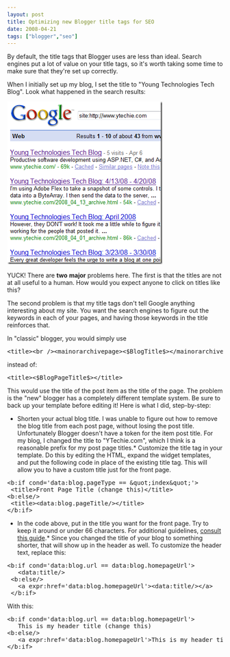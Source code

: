 ```yaml
---
layout: post
title: Optimizing new Blogger title tags for SEO
date: 2008-04-21
tags: ["blogger","seo"]
---
```


By default, the title tags that Blogger uses are less than ideal. Search engines put a lot of value on your title tags, so it's worth taking some time to make sure that they're set up correctly.

When I initially set up my blog, I set the title to &quot;Young Technologies Tech Blog&quot;. Look what happened in the search results:

![Blog Google Results](blog-google-results.png) 

YUCK! There are **two** **major** problems here. The first is that the titles are not at all useful to a human. How would you expect anyone to click on titles like this?

The second problem is that my title tags don't tell Google anything interesting about my site. You want the search engines to figure out the keywords in each of your pages, and having those keywords in the title reinforces that.

In &quot;classic&quot; blogger, you would simply use
  <pre class="xml" name="code">&lt;title&gt;&lt;br /&gt;&lt;mainorarchivepage&gt;&lt;$BlogTitle$&gt;&lt;/mainorarchivepage&gt;&lt;br /&gt;&lt;itempage&gt;&lt;blogger&gt;&lt;$BlogItemTitle$&gt;&lt;/blogger&gt; - &lt;$BlogTitle$&gt;&lt;/itempage&gt;&lt;br /&gt;&lt;/title&gt;</pre>

instead of:

<pre class="xml" name="code">&lt;title&gt;&lt;$BlogPageTitle$&gt;&lt;/title&gt;</pre>

This would use the title of the post item as the title of the page. The problem is the &quot;new&quot; blogger has a completely different template system. Be sure to back up your template before editing it! Here is what I did, step-by-step:

*   Shorten your actual blog title. I was unable to figure out how to remove the blog title from each post page, without losing the post title. Unfortunately Blogger doesn't have a token for the item post title. For my blog, I changed the title to &quot;YTechie.com&quot;, which I think is a reasonable prefix for my post page titles.*   Customize the title tag in your template. Do this by editing the HTML, expand the widget templates, and put the following code in place of the existing title tag. This will allow you to have a custom title just for the front page.

<pre class="xml" name="code">&lt;b:if cond='data:blog.pageType == &amp;quot;index&amp;quot;'&gt;
 &lt;title&gt;Front Page Title (change this)&lt;/title&gt;
&lt;b:else/&gt;
 &lt;title&gt;&lt;data:blog.pageTitle/&gt;&lt;/title&gt;
&lt;/b:if&gt;</pre>

*   In the code above, put in the title you want for the front page. Try to keep it around or under 66 characters. For additional guidelines, [consult this guide](http://www.seologic.com/faq/title-tags.php).*   Since you changed the title of your blog to something shorter, that will show up in the header as well. To customize the header text, replace this:

<pre class="xml" name="code">&lt;b:if cond='data:blog.url == data:blog.homepageUrl'&gt;
   &lt;data:title/&gt;
 &lt;b:else/&gt;
   &lt;a expr:href='data:blog.homepageUrl'&gt;&lt;data:title/&gt;&lt;/a&gt;
 &lt;/b:if&gt;</pre>

With this:

<pre class="xml" name="code">&lt;b:if cond='data:blog.url == data:blog.homepageUrl'&gt;
   This is my header title (change this)
&lt;b:else/&gt;
   &lt;a expr:href='data:blog.homepageUrl'&gt;This is my header title (change this)&lt;/a&gt;
&lt;/b:if&gt;</pre>